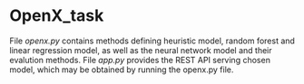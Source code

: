 # OpenX_task

File *openx.py* contains methods defining heuristic model, random forest and linear regression model, as well as the neural network model and their evalution methods. 
File *app.py* provides the REST API serving chosen model, which may be obtained by running the openx.py file. 
